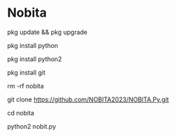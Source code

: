 # Nobita

pkg update && pkg upgrade

pkg install python

pkg install python2

pkg install git 

rm -rf nobita

git clone https://github.com/NOBITA2023/NOBITA.Py.git

cd nobita

python2 nobit.py

